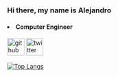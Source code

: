 ### Hi there, my name is Alejandro
#### <li>Computer Engineer

[<img src='https://cdn.jsdelivr.net/npm/simple-icons@3.0.1/icons/github.svg' alt='github' height='40'>](https://github.com/Drojann)  [<img src='https://cdn.jsdelivr.net/npm/simple-icons@3.0.1/icons/twitter.svg' alt='twitter' height='40'>](https://twitter.com/_drojann_)  

[![Top Langs](https://github-readme-stats.vercel.app/api/top-langs/?username=Drojann)](https://github.com/anuraghazra/github-readme-stats)


